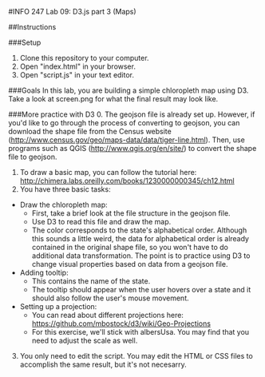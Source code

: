 #INFO 247 Lab 09: D3.js part 3 (Maps)

##Instructions

###Setup
1. Clone this repository to your computer.
2. Open "index.html" in your browser.
3. Open "script.js" in your text editor.

###Goals
In this lab, you are building a simple chloropleth map using D3. Take a look at screen.png for what the final result may look like.

###More practice with D3
0. The geojson file is already set up. However, if you'd like to go through the process of converting to geojson, you can download the shape file from the Census website (http://www.census.gov/geo/maps-data/data/tiger-line.html). Then, use programs such as QGIS (http://www.qgis.org/en/site/) to convert the shape file to geojson.
1. To draw a basic map, you can follow the tutorial here: http://chimera.labs.oreilly.com/books/1230000000345/ch12.html
2. You have three basic tasks:
  * Draw the chloropleth map:
    * First, take a brief look at the file structure in the geojson file.
    * Use D3 to read this file and draw the map.
    * The color corresponds to the state's alphabetical order. Although this sounds a little weird, the data for alphabetical order is already contained in the original shape file, so you won't have to do additional data transformation. The point is to practice using D3 to change visual properties based on data from a geojson file.
  * Adding tooltip:
    * This contains the name of the state.
    * The tooltip should appear when the user hovers over a state and it should also follow the user's mouse movement.
  * Setting up a projection:
    * You can read about different projections here: https://github.com/mbostock/d3/wiki/Geo-Projections
    * For this exercise, we'll stick with albersUsa. You may find that you need to adjust the scale as well.
3. You only need to edit the script. You may edit the HTML or CSS files to accomplish the same result, but it's not necesarry.